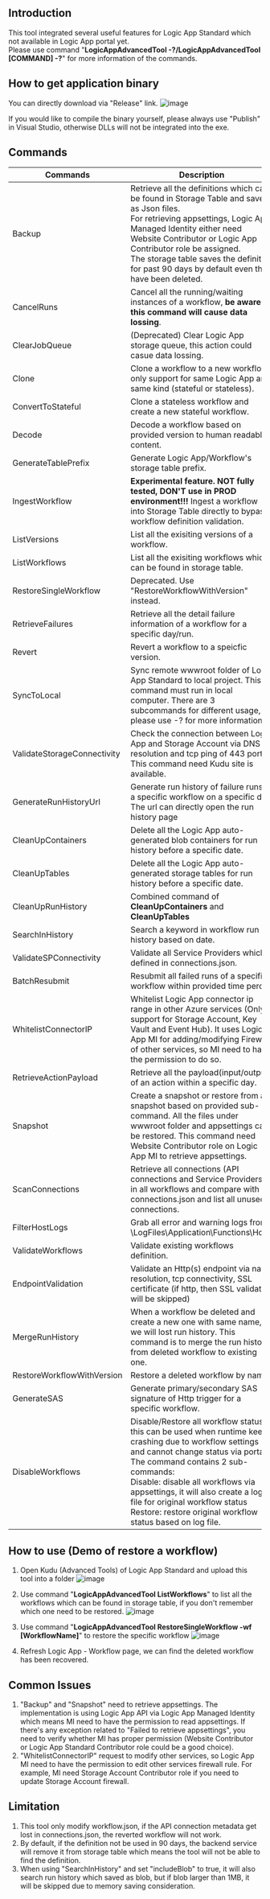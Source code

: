 ## Introduction
This tool integrated several useful features for Logic App Standard which not available in Logic App portal yet.<br/>
Please use command "**LogicAppAdvancedTool -?/LogicAppAdvancedTool [COMMAND] -?**" for more information of the commands.

## How to get application binary
You can directly download via "Release" link.
![image](https://user-images.githubusercontent.com/72241569/229997619-fb431ac9-fbfe-47da-82a4-ed37a0be3258.png)

If you would like to compile the binary yourself, please always use "Publish" in Visual Studio, otherwise DLLs will not be integrated into the exe.
<br/>


## Commands
| Commands | Description |
| --- | --- |
| Backup | Retrieve all the definitions which can be found in Storage Table and save as Json files.<br/>For retrieving appsettings, Logic App Managed Identity either need Website Contributor or Logic App Contributor role be assigned.<br/>The storage table saves the definition for past 90 days by default even they have been deleted.|
| CancelRuns | Cancel all the running/waiting instances of a workflow, **be aware of this command will cause data lossing**.|
| ClearJobQueue | (Deprecated) Clear Logic App storage queue, this action could casue data lossing.|
| Clone | Clone a workflow to a new workflow, only support for same Logic App and same kind (stateful or stateless).|
| ConvertToStateful | Clone a stateless workflow and create a new stateful workflow.|
| Decode | Decode a workflow based on provided version to human readable content.|
| GenerateTablePrefix | Generate Logic App/Workflow's storage table prefix.|
| IngestWorkflow | **Experimental feature.  NOT fully tested, DON'T use in PROD environment!!!** Ingest a workflow into Storage Table directly to bypass workflow definition validation.|
| ListVersions | List all the exisiting versions of a workflow.|
| ListWorkflows | List all the exisiting workflows which can be found in storage table.|
| RestoreSingleWorkflow | Deprecated. Use "RestoreWorkflowWithVersion" instead.|
| RetrieveFailures | Retrieve all the detail failure information of a workflow for a specific day/run.|
| Revert | Revert a workflow to a speicfic version.|
| SyncToLocal | Sync remote wwwroot folder of Logic App Standard to local project. This command must run in local computer. There are 3 subcommands for different usage, please use -? for more information.|
| ValidateStorageConnectivity | Check the connection between Logic App and Storage Account via DNS resolution and tcp ping of 443 port. This command need Kudu site is available. |
| GenerateRunHistoryUrl | Generate run history of failure runs of a specific workflow on a specific day. The url can directly open the run history page |
| CleanUpContainers | Delete all the Logic App auto-generated blob containers for run history before a specific date. |
| CleanUpTables | Delete all the Logic App auto-generated storage tables for run history before a specific date. |
| CleanUpRunHistory | Combined command of **CleanUpContainers** and **CleanUpTables** |
| SearchInHistory | Search a keyword in workflow run history based on date. |
| ValidateSPConnectivity | Validate all Service Providers which defined in connections.json. |
| BatchResubmit | Resubmit all failed runs of a specific workflow within provided time peroid. |
| WhitelistConnectorIP | Whitelist Logic App connector ip range in other Azure services (Only support for Storage Account, Key Vault and Event Hub). It uses Logic App MI for adding/modifying Firewall of other services, so MI need to have the permission to do so.  |
| RetrieveActionPayload | Retrieve all the payload(input/output) of an action within a specific day. |
| Snapshot | Create a snapshot or restore from a snapshot based on provided sub-command. All the files under wwwroot folder and appsettings can be restored. This command need Website Contributor role on Logic App MI to retrieve appsettings. |
| ScanConnections | Retrieve all connections (API connections and Service Providers) in all workflows and compare with connections.json and list all unused connections. |
| FilterHostLogs | Grab all error and warning logs from \LogFiles\Application\Functions\Host\ |
| ValidateWorkflows | Validate existing workflows definition. |
| EndpointValidation | Validate an Http(s) endpoint via name resolution, tcp connectivity, SSL certificate (if http, then SSL validation will be skipped) |
| MergeRunHistory | When a workflow be deleted and create a new one with same name, we will lost run history. This command is to merge the run history from deleted workflow to existing one. |
| RestoreWorkflowWithVersion | Restore a deleted workflow by name. |
| GenerateSAS | Generate primary/secondary SAS signature of Http trigger for a specific workflow. |
| DisableWorkflows | Disable/Restore all workflow status, this can be used when runtime keeps crashing due to workflow settings and cannot change status via portal. <br/>The command contains 2 sub-commands: <br/>Disable: disable all workflows via appsettings, it will also create a log file for original workflow status <br/> Restore: restore original workflow status based on log file. |

## How to use (Demo of restore a workflow)
1. Open Kudu (Advanced Tools) of Logic App Standard and upload this tool into a folder
![image](https://user-images.githubusercontent.com/72241569/230000172-99d7ad05-fd51-4917-9bc7-47d61cc7ccb6.png)

2. Use command "**LogicAppAdvancedTool ListWorkflows**" to list all the workflows which can be found in storage table, if you don't remember which one need to be restored.
![image](https://user-images.githubusercontent.com/72241569/249731630-c44b4a5b-fc1e-4795-a342-c5311de5b41e.png)

3. Use command "**LogicAppAdvancedTool RestoreSingleWorkflow -wf [WorkflowName]**" to restore the specific workflow
![image](https://user-images.githubusercontent.com/72241569/249732594-fc041353-74cd-4f64-9bd7-cb3f72b162b1.png)

4. Refresh Logic App - Workflow page, we can find the deleted workflow has been recovered.


## Common Issues
1. "Backup" and "Snapshot" need to retrieve appsettings. The implementation is using Logic App API via Logic App Managed Identity which means MI need to have the permission to read appsettings. If there's any exception related to "Failed to retrieve appsettings", you need to verify whether MI has proper permission (Website Contributor or Logic App Standard Contributor role could be a good choice).
2. "WhitelistConnectorIP" request to modify other services, so Logic App MI need to have the permission to edit other services firewall rule. For example, MI need Storage Account Contributor role if you need to update Storage Account firewall.

## Limitation
1. This tool only modify workflow.json, if the API connection metadata get lost in connections.json, the reverted workflow will not work.
2. By default, if the definition not be used in 90 days, the backend service will remove it from storage table which means the tool will not be able to find the definition.
3. When using "SearchInHistory" and set "includeBlob" to true, it will also search run history which saved as blob, but if blob larger than 1MB, it will be skipped due to memory saving consideration.
